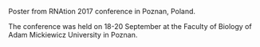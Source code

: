 Poster from RNAtion 2017 conference in Poznan, Poland.

The conference was held on 18-20 September at the Faculty of Biology of Adam Mickiewicz University in Poznan.
